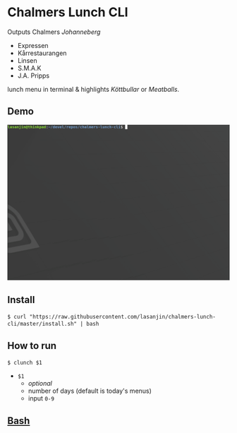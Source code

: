 # Chalmers Lunch CLI

Outputs Chalmers *Johanneberg*
- Expressen
- Kårrestaurangen
- Linsen
- S.M.A.K
- J.A. Pripps
  
lunch menu in terminal & highlights *Köttbullar* or *Meatballs*.

## Demo
<img src="resources/gif-py.gif" width="640">

## Install
```
$ curl "https://raw.githubusercontent.com/lasanjin/chalmers-lunch-cli/master/install.sh" | bash
```

## How to run
```
$ clunch $1
```

- `$1`
  -  *optional* 
  -  number of days (default is today's menus)
  -  input `0-9`

## [Bash](/bash)
